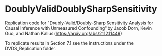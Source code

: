 # DoublyValidDoublySharpSensitivity

Replication code for "Doubly-Valid/Doubly-Sharp Sensitivity Analysis for Causal Inference with Unmeasured Confounding" by Jacob Dorn, Kevin Guo, and Nathan Kallus (https://arxiv.org/abs/2112.11449)

To replicate results in Section 7.1 see the instructions under the DVDS_Replication folder.
